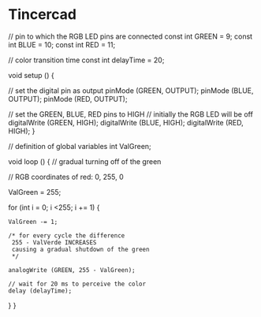 # Tincercad
// pin to which the RGB LED pins are connected
const int GREEN = 9;
const int BLUE = 10;
const int RED = 11;
  
// color transition time
const int delayTime = 20;
  
void setup () {
  
  // set the digital pin as output
  pinMode (GREEN, OUTPUT);
  pinMode (BLUE, OUTPUT);
  pinMode (RED, OUTPUT);
  
  
  // set the GREEN, BLUE, RED pins to HIGH
  // initially the RGB LED will be off
  digitalWrite (GREEN, HIGH);
  digitalWrite (BLUE, HIGH);
  digitalWrite (RED, HIGH);
}
  
// definition of global variables
int ValGreen;
  
void loop () {
  // gradual turning off of the green
  
  // RGB coordinates of red: 0, 255, 0
  
  ValGreen = 255;
  
  for (int i = 0; i <255; i += 1) {
  
    ValGreen -= 1;
  
    /* for every cycle the difference
     255 - ValVerde INCREASES
     causing a gradual shutdown of the green
     */
  
    analogWrite (GREEN, 255 - ValGreen);
  
    // wait for 20 ms to perceive the color
    delay (delayTime);
  }
}
